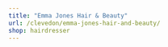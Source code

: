 ```yaml
---
title: "Emma Jones Hair & Beauty"
url: /clevedon/emma-jones-hair-and-beauty/
shop: hairdresser
---
```

